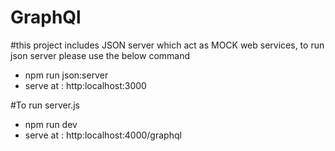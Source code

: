 # GraphQl
#this project includes JSON server which act as MOCK web services, to run json server please use the below command
- npm run json:server
- serve at : http:localhost:3000

#To run server.js
- npm run dev
- serve at : http:localhost:4000/graphql 
